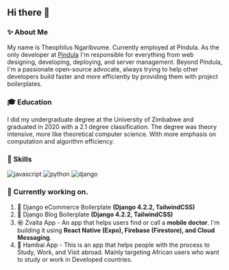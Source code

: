 ## Hi there 👋

### ✨ About Me
My name is Theophilus Ngaribvume. Currently employed at Pindula. As the only developer at [Pindula](https://www.pindula.co.zw/) I'm responsible for everything from web designing, developing, deploying, and server management. Beyond Pindula, I'm a passionate open-source advocate, always trying to help other developers build faster and more efficiently by providing them with project boilerplates.

### :mortar_board: Education
I did my undergraduate degree at the University of Zimbabwe and graduated in 2020 with a 2.1 degree classification. The degree was theory intensive, more like theoretical computer science. With more emphasis on computation and algorithm efficiency.

### :hammer: Skills
![javascript](https://img.shields.io/badge/Javascript-000000?style=for-the-badge&logo=Javascript&logoColor=white) ![python](https://img.shields.io/badge/Python-000000?style=for-the-badge&logo=Python&logoColor=white) ![django](https://img.shields.io/badge/Django-000000?style=for-the-badge&logo=Django&logoColor=white) 

### :rocket: Currently working on.
1. :baggage_claim: Django eCommerce Boilerplate **(Django 4.2.2, TailwindCSS)**
2. :information_desk_person: Django Blog Boilerplate **(Django 4.2.2, TailwindCSS)**
3. :secret: Zvaita App - An app that helps users find or call a **mobile doctor**. I'm building it using **React Native (Expo), Firebase (Firestore), and Cloud Messaging**.
4. :passport_control: Hambai App - This is an app that helps people with the process to Study, Work, and Visit abroad. Mainly targeting African users who want to study or work in Developed countries.


<!--
**theonga/theonga** is a ✨ _special_ ✨ repository because its `README.md` (this file) appears on your GitHub profile.

Here are some ideas to get you started:

- 🔭 I’m currently working on ...
- 🌱 I’m currently learning ...
- 👯 I’m looking to collaborate on ...
- 🤔 I’m looking for help with ...
- 💬 Ask me about ...
- 📫 How to reach me: ...
- 😄 Pronouns: ...
- ⚡ Fun fact: ...
-->
